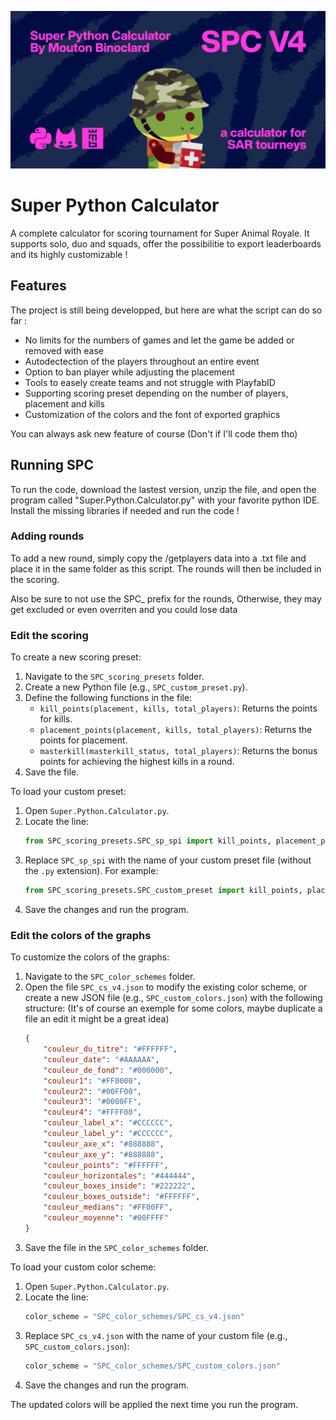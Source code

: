 <p align="center">
  <img width="750" alt="osu! logo" src="banner.png">
</p>

# Super Python Calculator

A complete calculator for scoring tournament for Super Animal Royale. It supports solo, duo and squads, offer the possibilitie to export leaderboards and its highly customizable !

## Features

The project is still being developped, but here are what the script can do so far :

- No limits for the numbers of games and let the game be added or removed with ease
- Autodectection of the players throughout an entire event
- Option to ban player while adjusting the placement
- Tools to easely create teams and not struggle with PlayfabID
- Supporting scoring preset depending on the number of players, placement and kills
- Customization of the colors and the font of exported graphics

You can always ask new feature of course (Don't if I'll code them tho)

## Running SPC

To run the code, download the lastest version, unzip the file, and open the program called "Super.Python.Calculator.py" with your favorite python IDE. Install the missing libraries if needed and run the code !

### Adding rounds

To add a new round, simply copy the /getplayers data into a .txt file and place it in the same folder as this script. The rounds will then be included in the scoring.

Also be sure to not use the SPC_ prefix for the rounds, Otherwise, they may get excluded or even overriten and you could lose data

### Edit the scoring

To create a new scoring preset:

1. Navigate to the `SPC_scoring_presets` folder.
2. Create a new Python file (e.g., `SPC_custom_preset.py`).
3. Define the following functions in the file:
   - `kill_points(placement, kills, total_players)`: Returns the points for kills.
   - `placement_points(placement, kills, total_players)`: Returns the points for placement.
   - `masterkill(masterkill_status, total_players)`: Returns the bonus points for achieving the highest kills in a round.
4. Save the file.

To load your custom preset:

1. Open `Super.Python.Calculator.py`.
2. Locate the line:
   ```python
   from SPC_scoring_presets.SPC_sp_spi import kill_points, placement_points, masterkill
   ```
3. Replace `SPC_sp_spi` with the name of your custom preset file (without the `.py` extension). For example:
   ```python
   from SPC_scoring_presets.SPC_custom_preset import kill_points, placement_points, masterkill
   ```
4. Save the changes and run the program.

### Edit the colors of the graphs

To customize the colors of the graphs:

1. Navigate to the `SPC_color_schemes` folder.
2. Open the file `SPC_cs_v4.json` to modify the existing color scheme, or create a new JSON file (e.g., `SPC_custom_colors.json`) with the following structure: (It's of course an exemple for some colors, maybe duplicate a file an edit it might be a great idea)
   ```json
   {
       "couleur_du_titre": "#FFFFFF",
       "couleur_date": "#AAAAAA",
       "couleur_de_fond": "#000000",
       "couleur1": "#FF0000",
       "couleur2": "#00FF00",
       "couleur3": "#0000FF",
       "couleur4": "#FFFF00",
       "couleur_label_x": "#CCCCCC",
       "couleur_label_y": "#CCCCCC",
       "couleur_axe_x": "#888888",
       "couleur_axe_y": "#888888",
       "couleur_points": "#FFFFFF",
       "couleur_horizontales": "#444444",
       "couleur_boxes_inside": "#222222",
       "couleur_boxes_outside": "#FFFFFF",
       "couleur_medians": "#FF00FF",
       "couleur_moyenne": "#00FFFF"
   }
   ```
3. Save the file in the `SPC_color_schemes` folder.

To load your custom color scheme:

1. Open `Super.Python.Calculator.py`.
2. Locate the line:
   ```python
   color_scheme = "SPC_color_schemes/SPC_cs_v4.json"
   ```
3. Replace `SPC_cs_v4.json` with the name of your custom file (e.g., `SPC_custom_colors.json`):
   ```python
   color_scheme = "SPC_color_schemes/SPC_custom_colors.json"
   ```
4. Save the changes and run the program.

The updated colors will be applied the next time you run the program.
